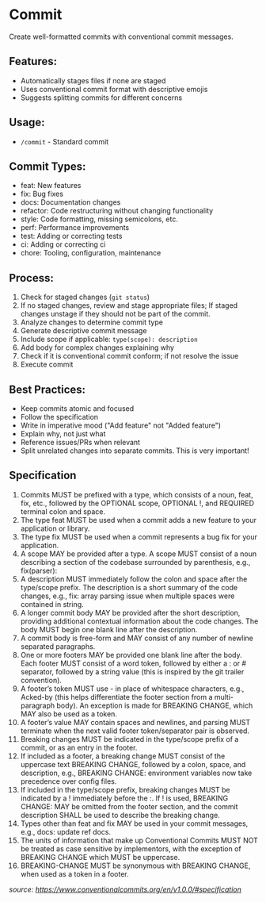 # Commit

Create well-formatted commits with conventional commit messages.

## Features:
- Automatically stages files if none are staged
- Uses conventional commit format with descriptive emojis
- Suggests splitting commits for different concerns

## Usage:
- `/commit` - Standard commit

## Commit Types:
- feat: New features
- fix: Bug fixes
- docs: Documentation changes
- refactor: Code restructuring without changing functionality
- style: Code formatting, missing semicolons, etc.
- perf: Performance improvements
- test: Adding or correcting tests
- ci: Adding or correcting ci
- chore: Tooling, configuration, maintenance

## Process:
1. Check for staged changes (`git status`)
2. If no staged changes, review and stage appropriate files; If staged changes unstage if they should not be part of the commit.
3. Analyze changes to determine commit type
4. Generate descriptive commit message
5. Include scope if applicable: `type(scope): description`
6. Add body for complex changes explaining why
7. Check if it is conventional commit conform; if not resolve the issue
8. Execute commit

## Best Practices:
- Keep commits atomic and focused
- Follow the specification
- Write in imperative mood ("Add feature" not "Added feature")
- Explain why, not just what
- Reference issues/PRs when relevant
- Split unrelated changes into separate commits. This is very important!

## Specification
1. Commits MUST be prefixed with a type, which consists of a noun, feat, fix, etc., followed by the OPTIONAL scope, OPTIONAL !, and REQUIRED terminal colon and space.
2. The type feat MUST be used when a commit adds a new feature to your application or library.
3. The type fix MUST be used when a commit represents a bug fix for your application.
4. A scope MAY be provided after a type. A scope MUST consist of a noun describing a section of the codebase surrounded by parenthesis, e.g., fix(parser):
5. A description MUST immediately follow the colon and space after the type/scope prefix. The description is a short summary of the code changes, e.g., fix: array parsing issue when multiple spaces were contained in string.
6. A longer commit body MAY be provided after the short description, providing additional contextual information about the code changes. The body MUST begin one blank line after the description.
7. A commit body is free-form and MAY consist of any number of newline separated paragraphs.
8. One or more footers MAY be provided one blank line after the body. Each footer MUST consist of a word token, followed by either a :<space> or <space># separator, followed by a string value (this is inspired by the git trailer convention).
9. A footer’s token MUST use - in place of whitespace characters, e.g., Acked-by (this helps differentiate the footer section from a multi-paragraph body). An exception is made for BREAKING CHANGE, which MAY also be used as a token.
10. A footer’s value MAY contain spaces and newlines, and parsing MUST terminate when the next valid footer token/separator pair is observed.
11. Breaking changes MUST be indicated in the type/scope prefix of a commit, or as an entry in the footer.
12. If included as a footer, a breaking change MUST consist of the uppercase text BREAKING CHANGE, followed by a colon, space, and description, e.g., BREAKING CHANGE: environment variables now take precedence over config files.
13. If included in the type/scope prefix, breaking changes MUST be indicated by a ! immediately before the :. If ! is used, BREAKING CHANGE: MAY be omitted from the footer section, and the commit description SHALL be used to describe the breaking change.
14. Types other than feat and fix MAY be used in your commit messages, e.g., docs: update ref docs.
15. The units of information that make up Conventional Commits MUST NOT be treated as case sensitive by implementors, with the exception of BREAKING CHANGE which MUST be uppercase.
16. BREAKING-CHANGE MUST be synonymous with BREAKING CHANGE, when used as a token in a footer.

*source: https://www.conventionalcommits.org/en/v1.0.0/#specification*

